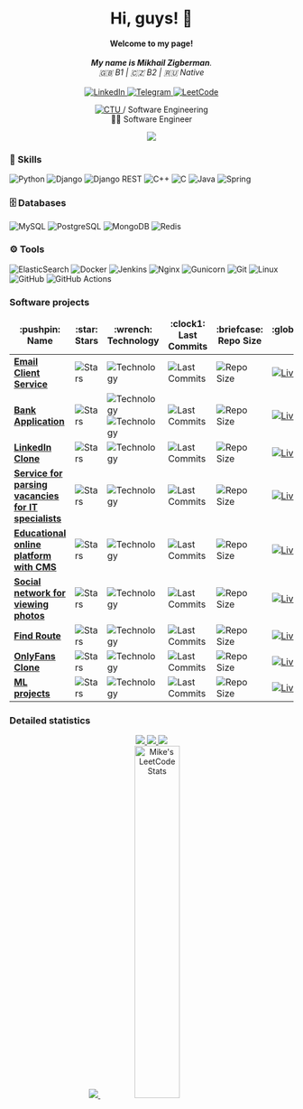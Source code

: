<h1 align="center">Hi, guys! 👋 </h1>
    <!-- <img src="https://github.com/wervlad/wervlad/assets/24524555/766d336d-b87d-44ba-807c-c51de2bc6b4d" width="28px" alt="👋"> -->

<p align="center">
    <b>Welcome to my page!</b><br><br>
    <i>
        <strong>My name is Mikhail Zigberman</strong>.<br>
        🇬🇧 B1 | 🇨🇿 B2 | 🇷🇺 Native<br>
    </i><br>
    <a href="https://www.linkedin.com/in/mzigberman/">
        <img src="https://img.shields.io/badge/LinkedIn-blue?style=flat-square&logo=linkedin" alt="LinkedIn">
    </a>
    <a href="https://t.me/mikezigberman">
        <img src="https://img.shields.io/badge/Telegram-blue?style=flat-square&logo=telegram" alt="Telegram">
    </a>
    <a href="https://leetcode.com/mikezigberman/">
        <img src="https://img.shields.io/badge/LeetCode-blue?style=flat-square&logo=LeetCode" alt="LeetCode">
    </a>
</p>

<p align="center">
  <a href="https://fit.cvut.cz/en">
        <img src="https://img.shields.io/badge/-Czech_Technical%20University-informational" alt="CTU">
    </a>
  / Software Engineering
  <br>
  🧑‍💻 Software Engineer
</p>

<p align="center">
  <a href="https://github.com/mikezigberman">
    <img src="https://komarev.com/ghpvc/?username=mikezigberman&color=blue&style=flat)" />
  </a>
</p>

### 🔧 Skills

![Python](https://img.shields.io/badge/Python-black?style=for-the-badge&logo=python&logoColor=blue)
![Django](https://img.shields.io/badge/Django-092E20?style=for-the-badge&logo=django&logoColor=green)
![Django REST](https://img.shields.io/badge/django%20rest-ff1709?style=for-the-badge&logo=django&logoColor=white)
![C++](https://img.shields.io/badge/C%2B%2B-00599C?style=for-the-badge&logo=c%2B%2B&logoColor=white)
![C](https://img.shields.io/badge/C-00599C?style=for-the-badge&logo=c&logoColor=white)
![Java](https://img.shields.io/badge/Java-D00000?style=for-the-badge&logo=openjdk&logoColor=white)
![Spring](https://img.shields.io/badge/spring-%236DB33F.svg?style=for-the-badge&logo=spring&logoColor=white)
<!-- ![CMake](https://img.shields.io/badge/CMake-%23008FBA.svg?style=for-the-badge&logo=cmake&logoColor=white) -->

### 🗄️ Databases

![MySQL](https://img.shields.io/badge/mysql-%2300f.svg?style=for-the-badge&logo=mysql&logoColor=white)
![PostgreSQL](https://img.shields.io/badge/postgresql-%23316192.svg?style=for-the-badge&logo=postgresql&logoColor=white)
![MongoDB](https://img.shields.io/badge/MongoDB-%234ea94b.svg?style=for-the-badge&logo=mongodb&logoColor=white)
![Redis](https://img.shields.io/badge/redis-CC0000.svg?&style=for-the-badge&logo=redis&logoColor=white)

### ⚙️ Tools

![ElasticSearch](https://img.shields.io/badge/-ElasticSearch-005571?style=for-the-badge&logo=elasticsearch)
![Docker](https://img.shields.io/badge/Docker-2CA5E0?style=for-the-badge&logo=docker&logoColor=white)
![Jenkins](https://img.shields.io/badge/jenkins-%232C5263.svg?style=for-the-badge&logo=jenkins&logoColor=white)
![Nginx](https://img.shields.io/badge/nginx-%23009639.svg?style=for-the-badge&logo=nginx&logoColor=white)
![Gunicorn](https://img.shields.io/badge/gunicorn-%298729.svg?style=for-the-badge&logo=gunicorn&logoColor=white)
![Git](https://img.shields.io/badge/git-%23F05033.svg?style=for-the-badge&logo=git&logoColor=white)
![Linux](https://img.shields.io/badge/Linux-FCC624?style=for-the-badge&logo=linux&logoColor=black)
![GitHub](https://img.shields.io/badge/github-%23121011.svg?style=for-the-badge&logo=github&logoColor=white)
![GitHub Actions](https://img.shields.io/badge/github%20actions-%232671E5.svg?style=for-the-badge&logo=githubactions&logoColor=white)

<!-- ### 🏆 Awards: 
* Best 'Programming technology' section presentation award 'Congress of Young Scientists' :clock130: 2021
* Prize-winner in Software Engineering student olympiad 'Ya-Professional' :clock130: 2021, 2022
* Prize-winner in Mathematics school olympiad 'Phystech' :clock130: 2019, 2020
* Honored graduate of Samsung IT School :clock130: 2016 -->

<!-- ### 🖼️ Certificates: 
* Best 'Programming technology' section presentation award 'Congress of Young Scientists' :clock130: 2021
* Prize-winner in Software Engineering student olympiad 'Ya-Professional' :clock130: 2021, 2022
* Prize-winner in Mathematics school olympiad 'Phystech' :clock130: 2019, 2020
* Honored graduate of Samsung IT School :clock130: 2016 -->

### Software projects

<table>
    <thead align="center">
        <tr border: none;>
            <td>
                <b>:pushpin: Name</b>
            </td>
            <td>
                <b>:star: Stars</b>
            </td>
            <td>
                <b>:wrench: Technology</b>
            </td>
            <td>
                <b>:clock1: Last Commits</b>
            </td>
            <td>
                <b>:briefcase: Repo Size</b>
            </td>
            <td>
                <b>:globe_with_meridians: Live Link</b>
            </td>
        </tr>
    </thead>
    <tbody>
        <tr>
            <td>
                <a href="https://github.com/mikezigberman/sw_pjv"> 
                    <b>Email Client Service</b>
                </a>
            </td>
            <td>
                <img alt="Stars" src="https://img.shields.io/github/stars/mikezigberman/sw_pjv"/>
            </td>
            <td>
                <img alt="Technology" src="https://img.shields.io/badge/-Java-D00000"/>
            </td>
            <td>
                <img alt="Last Commits" src="https://img.shields.io/github/last-commit/mikezigberman/sw_pjv"/>
            </td>
            <td>
                <img alt="Repo Size" src="https://img.shields.io/github/repo-size/mikezigberman/sw_pjv"/>
            </td>
            <td>
                <a href="https://mikezigberman.github.io/sw_pjv/">
                    <img alt="Live Link" src="https://img.shields.io/website?down_color=lightgrey&down_message=offline&up_color=blue&up_message=online&url=https%3A%2F%2Fmikezigberman.github.io/sw_pjv"/>
                </a>
            </td>
        </tr>
        <tr>
            <td>
                <a href="https://github.com/mikezigberman/sw_eja"> 
                    <b>Bank Application</b>
                </a>
            </td>
            <td>
                <img alt="Stars" src="https://img.shields.io/github/stars/mikezigberman/sw_eja"/>
            </td>
            <td>
                <img alt="Technology" src="https://img.shields.io/badge/-Java-D00000"/>
                <img alt="Technology" src="https://img.shields.io/badge/-Javascript-yellow"/>
            </td>
            <td>
                <img alt="Last Commits" src="https://img.shields.io/github/last-commit/mikezigberman/sw_eja"/>
            </td>
            <td>
                <img alt="Repo Size" src="https://img.shields.io/github/repo-size/mikezigberman/sw_eja"/>
            </td>
            <td>
                <a href="https://mikezigberman.github.io/sw_eja/">
                    <img alt="Live Link" src="https://img.shields.io/website?down_color=lightgrey&down_message=offline&up_color=blue&up_message=online&url=https%3A%2F%2Fmikezigberman.github.io/sw_eja"/>
                </a>
            </td>
        </tr>
        <tr>
            <td>
                <a href="https://github.com/mikezigberman/sw_tjv"> 
                    <b>LinkedIn Clone</b>
                </a>
            </td>
            <td>
                <img alt="Stars" src="https://img.shields.io/github/stars/mikezigberman/sw_tjv"/>
            </td>
            <td>
                <img alt="Technology" src="https://img.shields.io/badge/-Java-D00000"/>
            </td>
            <td>
                <img alt="Last Commits" src="https://img.shields.io/github/last-commit/mikezigberman/sw_tjv"/>
            </td>
            <td>
                <img alt="Repo Size" src="https://img.shields.io/github/repo-size/mikezigberman/sw_tjv"/>
            </td>
            <td>
                <a href="https://mikezigberman.github.io/sw_tjv/">
                    <img alt="Live Link" src="https://img.shields.io/website?down_color=lightgrey&down_message=offline&up_color=blue&up_message=online&url=https%3A%2F%2Fmikezigberman.github.io/sw_tjv"/>
                </a>
            </td>
        </tr>
        <tr>
            <td>
                <a href="https://github.com/mikezigberman/sw_dbs"> 
                    <b>Service for parsing vacancies for IT specialists</b>
                </a>
            </td>
            <td>
                <img alt="Stars" src="https://img.shields.io/github/stars/mikezigberman/sw_dbs"/>
            </td>
            <td>
                <img alt="Technology" src="https://img.shields.io/badge/-PostgreSQL-0000F5"/>
            </td>
            <td>
                <img alt="Last Commits" src="https://img.shields.io/github/last-commit/mikezigberman/sw_dbs"/>
            </td>
            <td>
                <img alt="Repo Size" src="https://img.shields.io/github/repo-size/mikezigberman/sw_dbs"/>
            </td>
            <td>
                <a href="https://mikezigberman.github.io/sw_dbs/">
                    <img alt="Live Link" src="https://img.shields.io/website?down_color=lightgrey&down_message=offline&up_color=blue&up_message=online&url=https%3A%2F%2Fmikezigberman.github.io/sw_dbs"/>
                </a>
            </td>
        </tr>
        <tr>
            <td>
                <a href="https://github.com/mikezigberman/educational_online_platform"> 
                    <b>Educational online platform with CMS</b>
                </a>
            </td>
            <td>
                <img alt="Stars" src="https://img.shields.io/github/stars/mikezigberman/educational_online_platform"/>
            </td>
            <td>
                <img alt="Technology" src="https://img.shields.io/badge/-Python-blue"/>
            </td>
            <td>
                <img alt="Last Commits" src="https://img.shields.io/github/last-commit/mikezigberman/educational_online_platform"/>
            </td>
            <td>
                <img alt="Repo Size" src="https://img.shields.io/github/repo-size/mikezigberman/educational_online_platform"/>
            </td>
            <td>
                <a href="https://mikezigberman.github.io/educational_online_platform/">
                    <img alt="Live Link" src="https://img.shields.io/website?down_color=lightgrey&down_message=offline&up_color=blue&up_message=online&url=https%3A%2F%2Fmikezigberman.github.io/educational_online_platform"/>
                </a>
            </td>
        </tr>
        <tr>
            <td>
                <a href="https://github.com/mikezigberman/social_network"> 
                    <b>Social network for viewing photos</b>
                </a>
            </td>
            <td>
                <img alt="Stars" src="https://img.shields.io/github/stars/mikezigberman/social_network"/>
            </td>
            <td>
                <img alt="Technology" src="https://img.shields.io/badge/-Python-blue"/>
            </td>
            <td>
                <img alt="Last Commits" src="https://img.shields.io/github/last-commit/mikezigberman/social_network"/>
            </td>
            <td>
                <img alt="Repo Size" src="https://img.shields.io/github/repo-size/mikezigberman/social_network"/>
            </td>
            <td>
                <a href="https://mikezigberman.github.io/social_network/">
                    <img alt="Live Link" src="https://img.shields.io/website?down_color=lightgrey&down_message=offline&up_color=blue&up_message=online&url=https%3A%2F%2Fmikezigberman.github.io/social_network"/>
                </a>
            </td>
        </tr>
        <tr>
            <td>
                <a href="https://github.com/mikezigberman/building_and_planning_routes"> 
                    <b>Find Route</b>
                </a>
            </td>
            <td>
                <img alt="Stars" src="https://img.shields.io/github/stars/mikezigberman/building_and_planning_routes"/>
            </td>
            <td>
                <img alt="Technology" src="https://img.shields.io/badge/-Python-blue"/>
            </td>
            <td>
                <img alt="Last Commits" src="https://img.shields.io/github/last-commit/mikezigberman/building_and_planning_routes"/>
            </td>
            <td>
                <img alt="Repo Size" src="https://img.shields.io/github/repo-size/mikezigberman/building_and_planning_routes"/>
            </td>
            <td>
                <a href="https://mikezigberman.github.io/building_and_planning_routes/">
                    <img alt="Live Link" src="https://img.shields.io/website?down_color=lightgrey&down_message=offline&up_color=blue&up_message=online&url=https%3A%2F%2Fmikezigberman.github.io/building_and_planning_routes"/>
                </a>
            </td>
        </tr>
        <tr>
            <td>
                <a href="https://github.com/mikezigberman/onlyfansclone"> 
                    <b>OnlyFans Clone</b>
                </a>
            </td>
            <td>
                <img alt="Stars" src="https://img.shields.io/github/stars/mikezigberman/onlyfansclone"/>
            </td>
            <td>
                <img alt="Technology" src="https://img.shields.io/badge/-Python-blue"/>
            </td>
            <td>
                <img alt="Last Commits" src="https://img.shields.io/github/last-commit/mikezigberman/onlyfansclone"/>
            </td>
            <td>
                <img alt="Repo Size" src="https://img.shields.io/github/repo-size/mikezigberman/onlyfansclone"/>
            </td>
            <td>
                <a href="https://mikezigberman.github.io/onlyfansclone/">
                    <img alt="Live Link" src="https://img.shields.io/website?down_color=lightgrey&down_message=offline&up_color=blue&up_message=online&url=https%3A%2F%2Fmikezigberman.github.io/onlyfansclone"/>
                </a>
            </td>
        </tr>
        <tr>
            <td>
                <a href="https://github.com/mikezigberman/ml-projects"> 
                    <b>ML projects</b>
                </a>
            </td>
            <td>
                <img alt="Stars" src="https://img.shields.io/github/stars/mikezigberman/ml-projects"/>
            </td>
            <td>
                <img alt="Technology" src="https://img.shields.io/badge/-Python-blue"/>
            </td>
            <td>
                <img alt="Last Commits" src="https://img.shields.io/github/last-commit/mikezigberman/ml-projects"/>
            </td>
            <td>
                <img alt="Repo Size" src="https://img.shields.io/github/repo-size/mikezigberman/ml-projects"/>
            </td>
            <td>
                <a href="https://mikezigberman.github.io/ml-projects/">
                    <img alt="Live Link" src="https://img.shields.io/website?down_color=lightgrey&down_message=offline&up_color=blue&up_message=online&url=https%3A%2F%2Fmikezigberman.github.io/ml-projects"/>
                </a>
            </td>
        </tr>
    </tbody>
</table>
             
### Detailed statistics
<p align="center">
    <a href="https://github.com/mikezigberman">
        <img src="http://github-profile-summary-cards.vercel.app/api/cards/profile-details?username=mikezigberman&theme=dark" />
    </a>
    <a href="https://github.com/mikezigberman">
        <img src="https://github-readme-streak-stats.herokuapp.com/?user=mikezigberman&hide_border=true&card_width=338&theme=dark"/>
    </a>
    <a href="https://github.com/mikezigberman">
        <img src="http://github-profile-summary-cards.vercel.app/api/cards/stats?username=mikezigberman&theme=dark" />
    </a>
    <br>
    <a href="https://github.com/mikezigberman/github-readme-stats">
        <img src="https://github-readme-stats.vercel.app/api/top-langs/?username=mikezigberman&layout=compact&theme=dark&hide_border=true&card_width=338"/>
    </a>
    <a>
        <img src="https://stats.justsong.cn/api/leetcode/?username=mikezigberman&theme=dark2&card_width=338" alt="Mike's LeetCode Stats" width="40%"/>
    </a>
</p>
<br>
